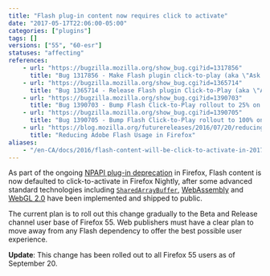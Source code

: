 ```yaml
---
title: "Flash plug-in content now requires click to activate"
date: "2017-05-17T22:06:00-05:00"
categories: ["plugins"]
tags: []
versions: ["55", "60-esr"]
statuses: "affecting"
references:
    - url: "https://bugzilla.mozilla.org/show_bug.cgi?id=1317856"
      title: "Bug 1317856 - Make Flash plugin click-to-play (aka \"Ask to Activate\")"
    - url: "https://bugzilla.mozilla.org/show_bug.cgi?id=1365714"
      title: "Bug 1365714 - Release Flash plugin Click-to-Play (aka \"Ask to Activate\")"
    - url: "https://bugzilla.mozilla.org/show_bug.cgi?id=1390703"
      title: "Bug 1390703 - Bump Flash Click-to-Play rollout to 25% on release"
    - url: "https://bugzilla.mozilla.org/show_bug.cgi?id=1390705"
      title: "Bug 1390705 - Bump Flash Click-to-Play rollout to 100% on release"
    - url: "https://blog.mozilla.org/futurereleases/2016/07/20/reducing-adobe-flash-usage-in-firefox/"
      title: "Reducing Adobe Flash Usage in Firefox"
aliases:
    - "/en-CA/docs/2016/flash-content-will-be-click-to-activate-in-2017/"
---
```

As part of the ongoing [NPAPI plug-in deprecation](https://www.fxsitecompat.dev/en-CA/categories/plugins/) in Firefox, Flash content is now defaulted to click-to-activate in Firefox Nightly, after some advanced standard technologies including [`SharedArrayBuffer`](https://developer.mozilla.org/docs/Web/JavaScript/Reference/Global_Objects/SharedArrayBuffer), [WebAssembly](https://developer.mozilla.org/docs/WebAssembly) and [WebGL 2.0](https://developer.mozilla.org/docs/Web/API/WebGL2RenderingContext) have been implemented and shipped to public.

The current plan is to roll out this change gradually to the Beta and Release channel user base of Firefox 55. Web publishers must have a clear plan to move away from any Flash dependency to offer the best possible user experience.

**Update**: This change has been rolled out to all Firefox 55 users as of September 20.
